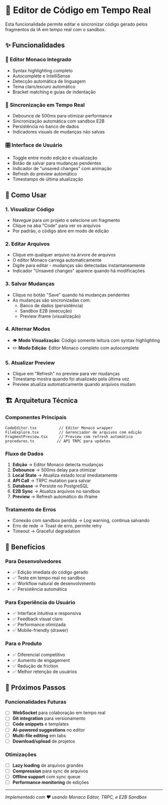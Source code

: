 # 🚀 Editor de Código em Tempo Real

Esta funcionalidade permite editar e sincronizar código gerado pelos fragmentos da IA em tempo real com o sandbox.

## ✨ Funcionalidades

### 📝 **Editor Monaco Integrado**

- Syntax highlighting completo
- Autocomplete e IntelliSense
- Detecção automática de linguagem
- Tema claro/escuro automático
- Bracket matching e guias de indentação

### 🔄 **Sincronização em Tempo Real**

- Debounce de 500ms para otimizar performance
- Sincronização automática com sandbox E2B
- Persistência no banco de dados
- Indicadores visuais de mudanças não salvas

### 🎛️ **Interface de Usuário**

- Toggle entre modo edição e visualização
- Botão de salvar para mudanças pendentes
- Indicador de "unsaved changes" com animação
- Refresh do preview automático
- Timestamps de última atualização

## 🔧 **Como Usar**

### 1. **Visualizar Código**

- Navegue para um projeto e selecione um fragmento
- Clique na aba "Code" para ver os arquivos
- Por padrão, o código abre em modo de edição

### 2. **Editar Arquivos**

- Clique em qualquer arquivo na árvore de arquivos
- O editor Monaco carrega automaticamente
- Digite para editar - mudanças são detectadas instantaneamente
- Indicador "Unsaved changes" aparece quando há modificações

### 3. **Salvar Mudanças**

- Clique no botão "Save" quando há mudanças pendentes
- As mudanças são sincronizadas com:
  - Banco de dados (persistência)
  - Sandbox E2B (execução)
  - Preview iframe (visualização)

### 4. **Alternar Modos**

- 👁️ **Modo Visualização**: Código somente leitura com syntax highlighting
- ✏️ **Modo Edição**: Editor Monaco completo com autocomplete

### 5. **Atualizar Preview**

- Clique em "Refresh" no preview para ver mudanças
- Timestamp mostra quando foi atualizado pela última vez
- Preview atualiza automaticamente quando arquivos mudam

## 🏗️ **Arquitetura Técnica**

### **Componentes Principais**

```
CodeEditor.tsx          // Editor Monaco wrapper
FileExplore.tsx         // Gerenciador de arquivos com edição
FragmentPreview.tsx     // Preview com refresh automático
procedures.ts          // API TRPC para updates
```

### **Fluxo de Dados**

1. **Edição** → Editor Monaco detecta mudanças
2. **Debounce** → 500ms delay para otimizar
3. **Local State** → Atualiza estado local imediatamente
4. **API Call** → TRPC mutation para salvar
5. **Database** → Persiste no PostgreSQL
6. **E2B Sync** → Atualiza arquivos no sandbox
7. **Preview** → Refresh automático do iframe

### **Tratamento de Erros**

- Conexão com sandbox perdida → Log warning, continua salvando
- Erro de rede → Toast de erro, permite retry
- Timeout → Graceful degradation

## 🎯 **Benefícios**

### **Para Desenvolvedores**

- ✅ Edição imediata do código gerado
- ✅ Teste em tempo real no sandbox
- ✅ Workflow natural de desenvolvimento
- ✅ Persistência automática

### **Para Experiência do Usuário**

- ✅ Interface intuitiva e responsiva
- ✅ Feedback visual claro
- ✅ Performance otimizada
- ✅ Mobile-friendly (drawer)

### **Para o Produto**

- ✅ Diferencial competitivo
- ✅ Aumento de engagement
- ✅ Redução de friction
- ✅ Melhor retenção de usuários

## 🔮 **Próximos Passos**

### **Funcionalidades Futuras**

- [ ] **WebSocket** para colaboração em tempo real
- [ ] **Git integration** para versionamento
- [ ] **Code snippets** e templates
- [ ] **AI-powered suggestions** no editor
- [ ] **Multi-file editing** em tabs
- [ ] **Download/upload** de projetos

### **Otimizações**

- [ ] **Lazy loading** de arquivos grandes
- [ ] **Compression** para sync de arquivos
- [ ] **Offline support** com sync queue
- [ ] **Performance monitoring** de edições

---

_Implementado com ❤️ usando Monaco Editor, TRPC, e E2B Sandbox_

